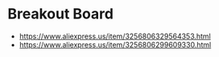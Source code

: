 # Breakout Board
- https://www.aliexpress.us/item/3256806329564353.html
- https://www.aliexpress.us/item/3256806299609330.html
